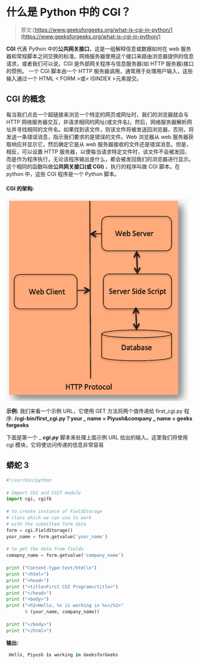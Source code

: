 # 什么是 Python 中的 CGI？

> 原文:[https://www.geeksforgeeks.org/what-is-cgi-in-python/](https://www.geeksforgeeks.org/what-is-cgi-in-python/)

**CGI** 代表 Python 中的**公共网关接口**，这是一组解释信息或数据如何在 web 服务器和常规脚本之间交换的标准。网络服务器使用这个接口来路由浏览器提供的信息请求，或者我们可以说，CGI 是外部网关程序与信息服务器(如 HTTP 服务器)接口的惯例。
一个 CGI 脚本由一个 HTTP 服务器调用，通常用于处理用户输入，这些输入通过一个 HTML < FORM >或< ISINDEX >元素提交。

## CGI 的概念

每当我们点击一个超链接来浏览一个特定的网页或网址时，我们的浏览器就会与 HTTP 网络服务器交互，并请求相同的网址(或文件名)。然后，网络服务器解析网址并寻找相同的文件名。如果找到该文件，则该文件将被发送回浏览器，否则，将发送一条错误消息，指示我们要求的是错误的文件。Web 浏览器从 web 服务器获取响应并显示它，然后确定它是从 web 服务器接收的文件还是错误消息。但是，相反，可以设置 HTTP 服务器，以便每当请求特定文件时，该文件不会被发回，而是作为程序执行，无论该程序输出是什么，都会被发回我们的浏览器进行显示。这个相同的函数叫做**公共网关接口(或 CGI)** ，执行的程序叫做 CGI 脚本。在 python 中，这些 CGI 程序是一个 Python 脚本。

#### CGI 的架构:

![](img/c12c0bb5523f00f7f142829a38d581dc.png)

**示例:**
我们来看一个示例 URL，它使用 GET 方法将两个值传递给 first_cgi.py 程序:
**/cgi-bin/first_cgi.py？your _ name = Piyush&company _ name = geeks forgeeks**

下面是第一个 _ ***cgi.py*** 脚本来处理上面示例 URL 给出的输入。这里我们将使用 cgi 模块，它将使访问传递的信息非常容易

## 蟒蛇 3

```py
#!/usr/bin/python

# Import CGI and CGIT module
import cgi, cgitb              

# to create instance of FieldStorage 
# class which we can use to work 
# with the submitted form data
form = cgi.FieldStorage()      
your_name = form.getvalue('your_name')    

# to get the data from fields
comapny_name = form.getvalue('company_name')   

print ("Content-type:text/html\n")
print ("<html>")
print ("<head>")
print ("<title>First CGI Program</title>")
print ("</head>")
print ("<body>")
print ("<h2>Hello, %s is working in %s</h2>" 
       % (your_name, company_name))

print ("</body>")
print ("</html>")
```

**输出:**

```py
 Hello, Piyush is working in GeeksforGeeks 

```